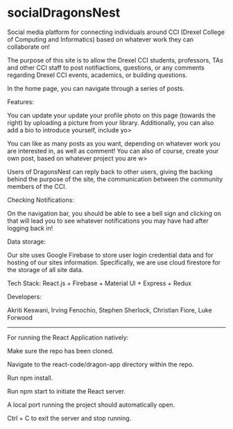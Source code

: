 # socialDragonsNest
Social media platform for connecting individuals around CCI (Drexel College of Computing and Informatics) based on whatever work they can collaborate on!

The purpose of this site is to allow the Drexel CCI students, professors, TAs and other CCI staff to post notifiactions, questions, or any comments regarding Drexel CCI events, academics,
or building questions.

In the home page, you can navigate through a series of posts.

Features:

You can update your update your profile photo on this page (towards the right) by uploading a picture from your library. Additionally, you can also add a bio to introduce yourself, include yo>

You can like as many posts as you want, depending on whatever work you are interested in, as well as comment! You can also of course, create your own post, based on whatever project you are w>

Users of DragonsNest can reply back to other users, giving the backing behind the purpose of the site, the communication between the community members of the CCI.

Checking Notifications:

On the navigation bar, you should be able to see a bell sign and clicking on that will lead you to see whatever notifications you may have had after logging back in!

Data storage:

Our site uses Google Firebase to store user login credential data and for hosting of our sites information. Specifically, we are use cloud firestore for the storage of all site data.

Tech Stack:
React.js + Firebase + Material UI + Express + Redux

Developers:

Akriti Keswani, Irving Fenochio, Stephen Sherlock, Christian Fiore, Luke Forwood

____________________________________________________________________________________

For running the React Application natively: 

Make sure the repo has been cloned.

Navigate to the react-code/dragon-app directory within the repo.

Run npm install.

Run npm start to initiate the React server.

A local port running the project should automatically open. 

Ctrl + C to exit the server and stop running. 
